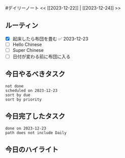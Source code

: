 #デイリーノート
<< [[2023-12-22]] | [[2023-12-24]] >>
## ルーティン
- [x] 起床したら布団を畳む ✅ 2023-12-23
- [ ] Hello Chinese
- [ ] Super Chinese
- [ ] 日付が変わる前に布団に入る
## 今日やるべきタスク
```tasks
not done
scheduled on 2023-12-23
sort by due
sort by priority
```
## 今日完了したタスク
```tasks
done on 2023-12-23
path does not include Daily
```
## 今日のハイライト
